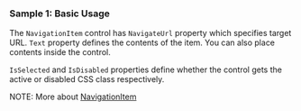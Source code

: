 ### Sample 1: Basic Usage

The `NavigationItem` control has `NavigateUrl` property which specifies target URL.
`Text` property defines the contents of the item. You can also place contents inside the control.

`IsSelected` and `IsDisabled` properties define whether the control gets the active or disabled CSS class respectively.

NOTE: More about [NavigationItem](/docs/controls/bootstrap/NavigationItem)